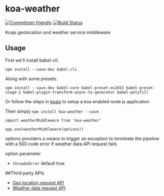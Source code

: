 # koa-weather
[![Commitizen friendly](https://img.shields.io/badge/commitizen-friendly-brightgreen.svg)](http://commitizen.github.io/cz-cli/)
[![Build Status](https://travis-ci.org/theslyone/koa-weather.svg?branch=master)](https://travis-ci.org/theslyone/koa-weather)

Koajs geo­location and weather service middleware

## Usage
First we'll install babel-cli.

`npm install --save-dev babel-cli`

Along with some presets.

`npm install --save-dev babel-core babel-preset-es2015 babel-preset-stage-2 babel-plugin-transform-async-to-generator babel-polyfill`

Or follow the steps in [koajs](http://koajs.com) to setup a koa enabled node js application

Then simply `npm install koa-weather --save`

`import weatherMiddleware from 'koa-weather'`

`app.use(weatherMiddleware(options))`

options providers a means to trigger an exception to terminate the pipeline with a 500 code error if weather data API request fails

option parameter
* `throwOnError` default true

##Third party APIs
* [Geo location request API](http://ip­api.com)
* [Weather data request API](http://openweathermap.org/api)
